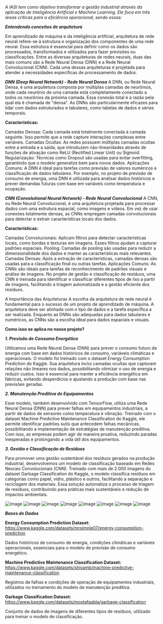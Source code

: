*A IASI tem como objetivo transformar a gestão industrial através da aplicação de Inteligência Artificial e Machine Learning. Ele foca em três áreas críticas para a eficiência operacional, sendo essas:*


***Entendendo conceitos de arquitetura***


Em aprendizado de máquina e da inteligência artificial, arquitetura de rede neural refere-se à estrutura e organização dos componentes de uma rede neural. Essa estrutura é essencial para definir como os dados são processados, transformados e utilizados para fazer previsões ou classificações. Entre as diversas arquiteturas de redes neurais, duas das mais comuns são a Rede Neural Densa (DNN) e a Rede Neural Convolucional (CNN). Cada uma dessas arquiteturas é projetada para atender a necessidades específicas de processamento de dados.

***DNN (Deep Neural Network) - Rede Neural Densa***
A DNN, ou Rede Neural Densa, é uma arquitetura composta por múltiplas camadas de neurônios, onde cada neurônio de uma camada está completamente conectado a todos os neurônios da próxima camada. Essa conexão total é a razão pela qual ela é chamada de "densa". As DNNs são particularmente eficazes para lidar com dados estruturados e tabulares, como tabelas de dados e séries temporais.

**Características:**

Camadas Densas: Cada camada está totalmente conectada à camada seguinte. Isso permite que a rede capture interações complexas entre variáveis.
Camadas Ocultas: As redes possuem múltiplas camadas ocultas entre a entrada e a saída, que introduzem não-linearidades através de funções de ativação como ReLU (Rectified Linear Unit) ou Sigmoid.
Regularização: Técnicas como Dropout são usadas para evitar overfitting, garantindo que o modelo generalize bem para novos dados.
Aplicações Comuns: A DNN é ideal para tarefas como previsão de valores numéricos e classificação de dados tabulares. Por exemplo, no projeto de previsão de consumo de energia, uma DNN é utilizada para analisar dados históricos e prever demandas futuras com base em variáveis como temperatura e ocupação.

***CNN (Convolutional Neural Network) - Rede Neural Convolucional***
A CNN, ou Rede Neural Convolucional, é uma arquitetura projetada para processar dados com uma estrutura espacial, como imagens e vídeos. Em vez de usar conexões totalmente densas, as CNNs empregam camadas convolucionais para detectar e extrair características locais dos dados.

**Características:**

Camadas Convolucionais: Aplicam filtros para detectar características locais, como bordas e texturas em imagens. Esses filtros ajudam a capturar padrões espaciais.
Pooling: Camadas de pooling são usadas para reduzir a dimensionalidade dos dados e manter as características mais relevantes.
Camadas Densas: Após a extração de características, camadas densas são usadas para a classificação final ou outras tarefas.
Aplicações Comuns: As CNNs são ideais para tarefas de reconhecimento de padrões visuais e análise de imagens. No projeto de gestão e classificação de resíduos, uma CNN é treinada para identificar e classificar diferentes tipos de lixo a partir de imagens, facilitando a triagem automatizada e a gestão eficiente dos resíduos.

A Importância das Arquiteturas
A escolha da arquitetura de rede neural é fundamental para o sucesso de um projeto de aprendizado de máquina. A arquitetura deve ser alinhada com o tipo de dados e a tarefa específica a ser realizada. Enquanto as DNNs são adequadas para dados tabulares e numéricos, as CNNs são a escolha ideal para dados espaciais e visuais. 


****Como isso se aplica no nosso projeto?****

***1. Previsão de Consumo Energético***

Utilizamos uma Rede Neural Densa (DNN) para prever o consumo futuro de energia com base em dados históricos de consumo, variáveis climáticas e operacionais. O modelo foi treinado com o dataset Energy Consumption Prediction do Kaggle. Sua arquitetura inclui camadas ocultas que capturam relações não lineares nos dados, possibilitando otimizar o uso de energia e reduzir custos. Isso é essencial para manter a eficiência energética em fábricas, evitando desperdícios e ajustando a produção com base nas previsões geradas.

***2. Manutenção Preditiva de Equipamentos***

Esse modelo, também desenvolvido com TensorFlow, utiliza uma Rede Neural Densa (DNN) para prever falhas em equipamentos industriais, a partir de dados de sensores como temperatura e vibração. Treinado com o dataset Machine Predictive Maintenance Classification do Kaggle, ele permite identificar padrões sutis que antecedem falhas mecânicas, possibilitando a implementação de estratégias de manutenção preditiva. Com isso, as empresas podem agir de maneira proativa, reduzindo paradas inesperadas e prolongando a vida útil dos equipamentos.

***3. Gestão e Classificação de Resíduos***

Para promover uma gestão sustentável dos resíduos gerados na produção industrial, desenvolvemos um modelo de classificação baseado em Redes Neurais Convolucionais (CNN). Treinado com mais de 2.000 imagens do dataset Garbage Classification do Kaggle, o modelo classifica resíduos em categorias como papel, vidro, plástico e outros, facilitando a separação e reciclagem dos materiais. Essa solução automatiza o processo de triagem de resíduos, contribuindo para práticas mais sustentáveis e redução de impactos ambientais.

![image](https://github.com/user-attachments/assets/cf5fd933-63cf-460e-a197-fd5ddbe30e1b)
![image](https://github.com/user-attachments/assets/12082e84-a43f-4a28-9266-f7c080a6fdad)
![image](https://github.com/user-attachments/assets/868ca77e-ea33-4438-976b-e61ea22f00e8)
![image](https://github.com/user-attachments/assets/585c9071-7567-45ff-88b8-5c138f4b5b81)
![image](https://github.com/user-attachments/assets/33fc2bf9-5d05-442b-8494-40f966bd736c)
![image](https://github.com/user-attachments/assets/3ba29430-ae95-4ae6-8fa5-4cc36e17dd14)
![image](https://github.com/user-attachments/assets/391cf7aa-f562-4b17-a0f3-af5193bf12a2)
![image](https://github.com/user-attachments/assets/832274f7-8613-426a-89fa-9148d1490fa4)


***Bases de Dados***

**Energy Consumption Prediction Dataset:** https://www.kaggle.com/datasets/mrsimple07/energy-consumption-prediction

Dados históricos de consumo de energia, condições climáticas e variáveis operacionais, essenciais para o modelo de previsão de consumo energético.

**Machine Predictive Maintenance Classification Dataset:** https://www.kaggle.com/datasets/shivamb/machine-predictive-maintenance-classification

Registros de falhas e condições de operação de equipamentos industriais, utilizados no treinamento do modelo de manutenção preditiva.

**Garbage Classification Dataset:** https://www.kaggle.com/datasets/mostafaabla/garbage-classification

Conjunto de dados de imagens de diferentes tipos de resíduos, utilizado para treinar o modelo de classificação.



